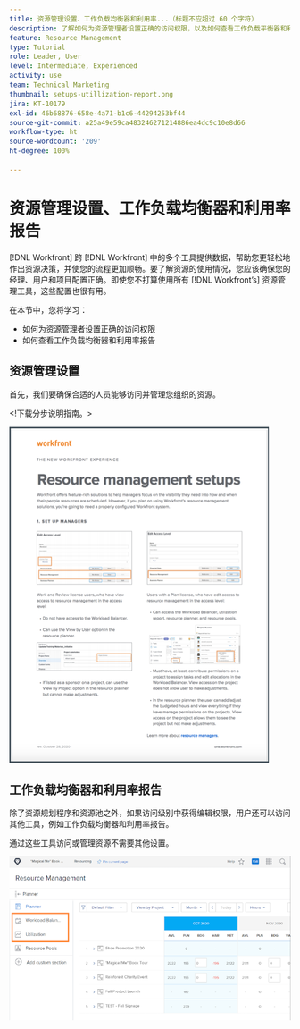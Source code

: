 ```yaml
---
title: 资源管理设置、工作负载均衡器和利用率...（标题不应超过 60 个字符）
description: 了解如何为资源管理者设置正确的访问权限，以及如何查看工作负载平衡器和利用率报告。
feature: Resource Management
type: Tutorial
role: Leader, User
level: Intermediate, Experienced
activity: use
team: Technical Marketing
thumbnail: setups-utillization-report.png
jira: KT-10179
exl-id: 46b68876-658e-4a71-b1c6-44294253bf44
source-git-commit: a25a49e59ca483246271214886ea4dc9c10e8d66
workflow-type: ht
source-wordcount: '209'
ht-degree: 100%

---
```


# 资源管理设置、工作负载均衡器和利用率报告

[!DNL Workfront] 跨 [!DNL Workfront] 中的多个工具提供数据，帮助您更轻松地作出资源决策，并使您的流程更加顺畅。要了解资源的使用情况，您应该确保您的经理、用户和项目配置正确。即使您不打算使用所有 [!DNL Workfront’s] 资源管理工具，这些配置也很有用。

在本节中，您将学习：

* 如何为资源管理者设置正确的访问权限
* 如何查看工作负载均衡器和利用率报告

## 资源管理设置

首先，我们要确保合适的人员能够访问并管理您组织的资源。

&lt;!下载分步说明指南。&gt;

![资源管理设置单页指南](assets/rm_setup01.png)


## 工作负载均衡器和利用率报告

除了资源规划程序和资源池之外，如果访问级别中获得编辑权限，用户还可以访问其他工具，例如工作负载均衡器和利用率报告。

通过这些工具访问或管理资源不需要其他设置。

![带有利用率报告的工作负载均衡器](assets/rm_setup02.png)

